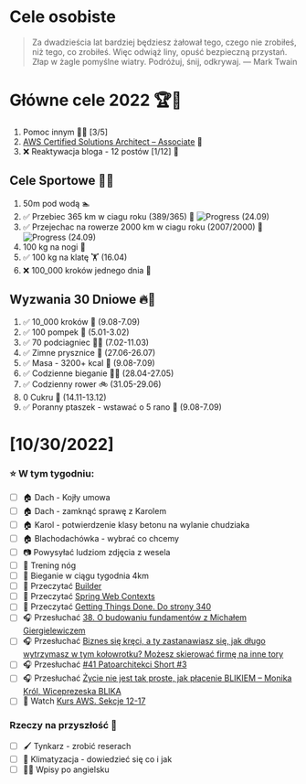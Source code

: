 Cele osobiste
==============
> Za dwadzieścia lat bardziej będziesz żałował tego, czego nie zrobiłeś, niż tego, co zrobiłeś. Więc odwiąż liny, opuść bezpieczną przystań. Złap w żagle pomyślne wiatry. Podróżuj, śnij, odkrywaj.
> — Mark Twain

# Główne cele 2022 🏆🥇
1. Pomoc innym 🧚‍♂️ [3/5]
2. [AWS Certified Solutions Architect – Associate](https://aws.amazon.com/certification/certified-solutions-architect-associate/) 📜
3. ❌ Reaktywacja bloga - 12 postów [1/12] 📝

## Cele Sportowe 💪🥈
1. 50m pod wodą 🏊
2. ✅ Przebiec 365 km w ciagu roku (389/365) 🏃 ![Progress](https://progress-bar.dev/106/) (24.09)
3. ✅ Przejechac na rowerze 2000 km w ciagu roku (2007/2000) 🚴 ![Progress](https://progress-bar.dev/100/) (24.09)
4. 100 kg na nogi 🦵
5. ✅ 100 kg na klatę 🏋️ (16.04)
6. ❌ 100_000 kroków jednego dnia 🚶

## Wyzwania 30 Dniowe 🔥🥉
1. ✅ 10_000 kroków 🦶 (9.08-7.09)
2. ✅ 100 pompek 🙇 (5.01-3.02)
3. ✅ 70 podciagniec 🏋️‍♂️ (7.02-11.03)
4. ✅ Zimne prysznice 🚿 (27.06-26.07)
5. ✅ Masa - 3200+ kcal 🍌 (9.08-7.09)
6. ✅ Codzienne bieganie 🏃‍♀️ (28.04-27.05)
7. ✅ Codzienny rower 🚲 (31.05-29.06)
8. 0 Cukru 🎂 (14.11-13.12)
9. ✅ Poranny ptaszek - wstawać o 5 rano 🌅 (9.08-7.09)

# [10/30/2022]
### ⭐ W tym tygodniu:
- [ ] 🏠 Dach - Kojły umowa
- [ ] 🏠 Dach - zamknąć sprawę z Karolem
- [ ] 🏠 Karol - potwierdzenie klasy betonu na wylanie chudziaka
- [ ] 🏠 Blachodachówka - wybrać co chcemy
- [ ] 📷 Powysyłać ludziom zdjęcia z wesela
- [ ] 🦵 Trening nóg
- [ ] 🏃 Bieganie w ciągu tygodnia 4km
- [ ] 📗 Przeczytać [Builder](https://java-design-patterns.com/patterns/builder/)
- [ ] 📗 Przeczytać [Spring Web Contexts](https://www.baeldung.com/spring-web-contexts)
- [ ] 📗 Przeczytać [Getting Things Done. Do strony 340](https://www.amazon.com/Getting-Things-Done-Stress-Free-Productivity-ebook/dp/B00KWG9M2E)
- [ ] 🎧 Przesłuchać [38. O budowaniu fundamentów z Michałem Giergielewiczem](https://bettersoftwaredesign.pl/episodes/38)
- [ ] 🎧 Przesłuchać [Biznes się kręci, a ty zastanawiasz się, jak długo wytrzymasz w tym kołowrotku? Możesz skierować firmę na inne tory](https://malawielkafirma.pl/marka-osobista-kontra-rozwijanie-firmy/)
- [ ] 🎧 Przesłuchać [#41 Patoarchitekci Short #3](https://patoarchitekci.io/41/)
- [ ] 🎧 Przesłuchać [Życie nie jest tak proste, jak płacenie BLIKIEM – Monika Król, Wiceprezeska BLIKA](https://zaprojektujswojezycie.pl/zycie-nie-jest-tak-proste-jak-placenie-blikiem-monika-krol-wiceprezeska-blika/)
- [ ] 🎥 Watch [Kurs AWS. Sekcje 12-17](https://www.udemy.com/course/aws-certified-solutions-architect-associate-saa-c03/)

### Rzeczy na przyszłość 🏅
- [ ] 🖌️ Tynkarz - zrobić reserach
- [ ] 🥶 Klimatyzacja - dowiedzieć się co i jak
- [ ] 🧑‍🎓 Wpisy po angielsku
